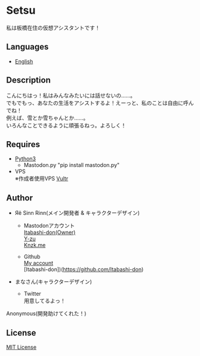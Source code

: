 # Setsu
私は板橋在住の仮想アシスタントです！

## Languages
* [English](/README.md)<Br />

## Description
こんにちはっ！私はみんなみたいには話せないの……。<Br />
でもでもっ、あなたの生活をアシストするよ！えーっと、私のことは自由に呼んでね！<Br />
例えば、雪とか雪ちゃんとか……。<Br />
いろんなことできるように頑張るねっ。よろしく！

## Requires
* [Python3](https://www.python.org)
   * Mastodon.py
      "pip install mastodon.py"
* VPS<Br />
      ※作成者使用VPS [Vultr](https://www.vultr.com)

## Author
* Яё Sinn Rinn(メイン開発者 & キャラクターデザイン)
  * Mastodonアカウント<Br />
      [Itabashi-don(Owner)](https://itabashi.0j0.jp/@resinnrinn)<Br />
      [Y-zu](https://mstdn.y-zu.org/@resinnrinn)<Br />
      [Knzk.me](https://knzk.me/@resinnrinn)

  * Github<Br />
      [My account](https://github.com/sinnrinn)<Br />
      [Itabashi-don])(https://github.com/Itabashi-don)

* まなさん(キャラクターデザイン)<Br />
  * Twitter<Br />
      用意してるよっ！

Anonymous(開発助けてくれた！)

## License
[MIT License](/LICENSE)
